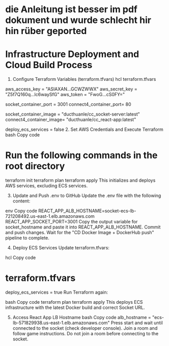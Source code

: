 

# die Anleitung ist besser im pdf dokument und wurde schlecht hir hin rüber geported

# Infrastructure Deployment and Cloud Build Process

1. Configure Terraform Variables (terraform.tfvars)
   hcl
 terraform.tfvars

aws_access_key         = "ASIAXAN…GCWZWWX"
aws_secret_key         = "Z5f7Q160q…lc6waySfG"
aws_token              = "FwoG…cS0FY="

socket_container_port  = 3001
connect4_container_port= 80


socket_container_image = "ducthuanle/cc_socket-server:latest"
connect4_container_image= "ducthuanle/cc_react-app:latest"

deploy_ecs_services     = false
2. Set AWS Credentials and Execute Terraform
   bash
   Copy code
# Run the following commands in the root directory

terraform init
terraform plan
terraform apply
This initializes and deploys AWS services, excluding ECS services.

3. Update and Push .env to GitHub
   Update the .env file with the following content:

env
Copy code
REACT_APP_ALB_HOSTNAME=socket-ecs-lb-721208492.us-east-1.elb.amazonaws.com
REACT_APP_SOCKET_PORT=3001
Copy the output variable for socket_hostname and paste it into REACT_APP_ALB_HOSTNAME. Commit and push changes. Wait for the "CD Docker Image + DockerHub push" pipeline to complete.

4. Deploy ECS Services
   Update terraform.tfvars:

hcl
Copy code
# terraform.tfvars

deploy_ecs_services = true
Run Terraform again:

bash
Copy code
terraform plan
terraform apply
This deploys ECS infrastructure with the latest Docker build and correct Socket URL.

5. Access React App LB Hostname
   bash
   Copy code
   alb_hostname = "ecs-lb-571829938.us-east-1.elb.amazonaws.com"
   Press start and wait until connected to the socket (check developer console). Join a room and follow game instructions. Do not join a room before connecting to the socket.